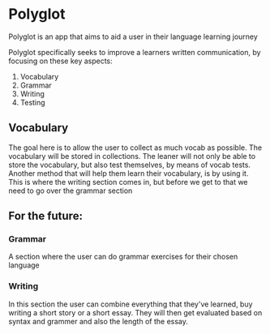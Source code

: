 # Polyglot

Polyglot is an app that aims to aid a user in their language learning journey

Polyglot specifically seeks to improve a learners written communication, by focusing on these
key aspects:

1. Vocabulary
2. Grammar
3. Writing
4. Testing

## Vocabulary

The goal here is to allow the user to collect as much vocab as possible.
The vocabulary will be stored in collections.
The leaner will not only be able to store the vocabulary, but also test themselves, by means of vocab tests.
Another method that will help them learn their vocabulary, is by using it. This is where the writing section comes in, but before we get to that we need to go over the grammar section

## For the future:

### Grammar
A section where the user can do grammar exercises for their chosen language

### Writing 
In this section the user can combine everything that they've learned, buy writing a short story or a short essay. They will then get evaluated based on syntax and grammer and also the length of the essay. 

